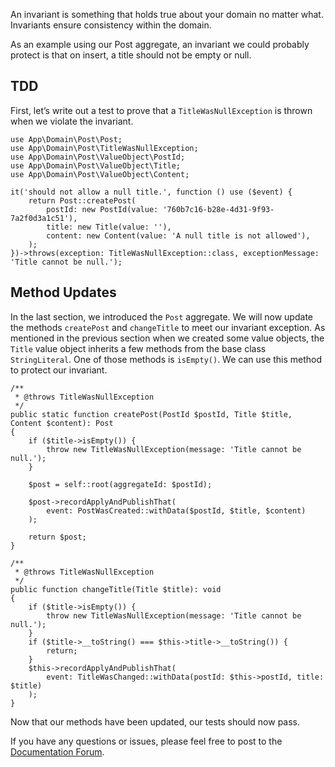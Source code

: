 An invariant is something that holds true about your domain no matter what. Invariants ensure consistency within the 
domain.

As an example using our Post aggregate, an invariant we could probably protect is that on insert, a title should not 
be empty or null.

TDD
---

First, let’s write out a test to prove that a `TitleWasNullException` is thrown when we violate the invariant.

    use App\Domain\Post\Post;
    use App\Domain\Post\TitleWasNullException;
    use App\Domain\Post\ValueObject\PostId;
    use App\Domain\Post\ValueObject\Title;
    use App\Domain\Post\ValueObject\Content;
    
    it('should not allow a null title.', function () use ($event) {
        return Post::createPost(
            postId: new PostId(value: '760b7c16-b28e-4d31-9f93-7a2f0d3a1c51'),
            title: new Title(value: ''),
            content: new Content(value: 'A null title is not allowed'),
        );
    })->throws(exception: TitleWasNullException::class, exceptionMessage: 'Title cannot be null.');

Method Updates
--------------

In the last section, we introduced the `Post` aggregate. We will now update the methods `createPost` and `changeTitle` 
to meet our invariant exception. As mentioned in the previous section when we created some value objects, the `Title` 
value object inherits a few methods from the base class `StringLiteral`. One of those methods is `isEmpty()`. We can 
use this method to protect our invariant.

    /**
     * @throws TitleWasNullException
     */
    public static function createPost(PostId $postId, Title $title, Content $content): Post
    {
        if ($title->isEmpty()) {
            throw new TitleWasNullException(message: 'Title cannot be null.');
        }

        $post = self::root(aggregateId: $postId);

        $post->recordApplyAndPublishThat(
            event: PostWasCreated::withData($postId, $title, $content)
        );

        return $post;
    }

    /**
     * @throws TitleWasNullException
     */
    public function changeTitle(Title $title): void
    {
        if ($title->isEmpty()) {
            throw new TitleWasNullException(message: 'Title cannot be null.');
        }
        if ($title->__toString() === $this->title->__toString()) {
            return;
        }
        $this->recordApplyAndPublishThat(
            event: TitleWasChanged::withData(postId: $this->postId, title: $title)
        );
    }

Now that our methods have been updated, our tests should now pass.

If you have any questions or issues, please feel free to post to the [Documentation Forum](https://codefyphp.com/community/documentation/).